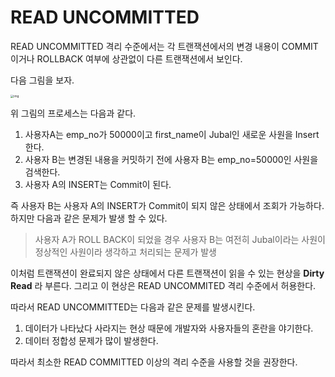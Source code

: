 # READ UNCOMMITTED

READ UNCOMMITTED 격리 수준에서는 각 트랜잭션에서의 변경 내용이 COMMIT이거나 ROLLBACK 여부에 상관없이 다른 트랜잭션에서 보인다. 

다음 그림을 보자.

<img src="https://blog.kakaocdn.net/dn/SdNan/btrd16fmFrf/zsyE9pu7WG6CwlcghSkZd0/img.png" alt="img" style="zoom: 33%;" />

위 그림의 프로세스는 다음과 같다. 

1. 사용자A는 emp_no가 50000이고 first_name이 Jubal인 새로운 사원을 Insert 한다. 
2. 사용자 B는 변경된 내용을 커밋하기 전에 사용자 B는 emp_no=50000인 사원을 검색한다.
3. 사용자 A의 INSERT는 Commit이 된다.

즉 사용자 B는 사용자 A의 INSERT가 Commit이 되지 않은 상태에서 조회가 가능하다. 하지만 다음과 같은 문제가 발생 할 수 있다.

> 사용자 A가 ROLL BACK이 되었을 경우 사용자 B는 여전히 Jubal이라는 사원이 정상적인 사원이라 생각하고 처리되는 문제가 발생

이처럼 트랜잭션이 완료되지 않은 상태에서 다른 트랜잭션이 읽을 수 있는 현상을 **Dirty Read** 라 부른다. 그리고 이 현상은 READ UNCOMMITED 격리 수준에서 허용한다.

따라서 READ UNCOMMITTED는 다음과 같은 문제를 발생시킨다.

1. 데이터가 나타났다 사라지는 현상 때문에 개발자와 사용자들의 혼란을 야기한다.
2. 데이터 정합성 문제가 많이 발생한다.

따라서 최소한 READ COMMITTED 이상의 격리 수준을 사용할 것을 권장한다.
